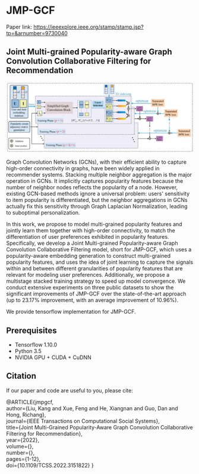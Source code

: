 # JMP-GCF
Paper link: https://ieeexplore.ieee.org/stamp/stamp.jsp?tp=&arnumber=9730040
## Joint Multi-grained Popularity-aware Graph Convolution Collaborative Filtering for Recommendation

![framework of JMP-GCF](model.jpg)


Graph Convolution Networks (GCNs), with their efficient ability to capture high-order connectivity in graphs, have been widely applied in recommender systems. 
Stacking multiple neighbor aggregation is the major operation in GCNs. It implicitly captures popularity features because the number of neighbor nodes reflects the popularity of a node. However, existing GCN-based methods ignore a universal problem: users' sensitivity to item popularity is differentiated, but the neighbor aggregations in GCNs actually fix this sensitivity through Graph Laplacian Normalization, leading to suboptimal personalization.
			
In this work, we propose to model multi-grained popularity features and jointly learn them together with high-order connectivity, to match the differentiation of user preferences exhibited in popularity features. Specifically, we develop a Joint Multi-grained Popularity-aware Graph Convolution Collaborative Filtering model, short for JMP-GCF, which uses a popularity-aware embedding generation to construct multi-grained popularity features, and uses the idea of joint learning to capture the signals within and between different granularities of popularity features that are relevant for modeling user preferences. Additionally, we propose a multistage stacked training strategy to speed up model convergence. We conduct extensive experiments on three public datasets to show the significant improvements of JMP-GCF over the state-of-the-art approach (up to 23.17% improvement, with an average improvement of 10.96%).

We provide tensorflow implementation for JMP-GCF.

## Prerequisites

- Tensorflow 1.10.0
- Python 3.5
- NVIDIA GPU + CUDA + CuDNN

## Citation
If our paper and code are useful to you, please cite:


@ARTICLE{jmpgcf,  
author={Liu, Kang and Xue, Feng and He, Xiangnan and Guo, Dan and Hong, Richang},  
journal={IEEE Transactions on Computational Social Systems},   
title={Joint Multi-Grained Popularity-Aware Graph Convolution Collaborative Filtering for Recommendation},   
year={2022},  
volume={},  
number={},  
pages={1-12},  
doi={10.1109/TCSS.2022.3151822}
}
